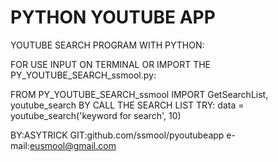 # PYTHON YOUTUBE APP

YOUTUBE SEARCH PROGRAM WITH PYTHON:

FOR USE INPUT ON TERMINAL <PYTHON APPMAIN.PY> OR IMPORT THE PY_YOUTUBE_SEARCH_ssmool.py: 

FROM PY_YOUTUBE_SEARCH_ssmool IMPORT GetSearchList, youtube_search
BY CALL THE SEARCH LIST TRY: data = youtube_search('keyword for search', 10)

BY:ASYTRICK
GIT:github.com/ssmool/pyoutubeapp
e-mail:eusmool@gmail.com
